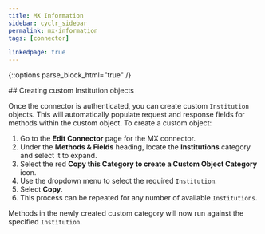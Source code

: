 ```yaml
---
title: MX Information
sidebar: cyclr_sidebar
permalink: mx-information
tags: [connector]

linkedpage: true
---
```

{::options parse_block_html="true" /}
<section class="card">
## Creating custom Institution objects

Once the connector is authenticated, you can create custom `Institution` objects. This will automatically populate request and response fields for methods within the custom object. To create a custom object:

1. Go to the **Edit Connector** page for the MX connector.
2. Under the **Methods & Fields** heading, locate the **Institutions** category and select it to expand.
3. Select the red **Copy this Category to create a Custom Object Category** icon.
4. Use the dropdown menu to select the required `Institution`.
5. Select **Copy**.
6. This process can be repeated for any number of available `Institutions`.

Methods in the newly created custom category will now run against the specified `Institution`.

</section>
